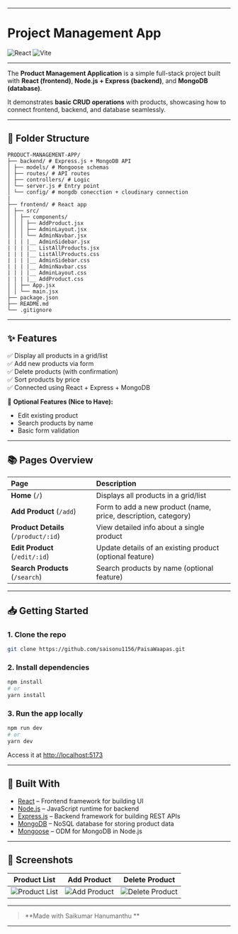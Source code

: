 
---

# Project Management App

![React](https://img.shields.io/badge/React-18.2-blue)
![Vite](https://img.shields.io/badge/Vite-Latest-purple)

---

The **Product Management Application** is a simple full-stack project built with **React (frontend)**, **Node.js + Express (backend)**, and **MongoDB (database)**.  

It demonstrates **basic CRUD operations** with products, showcasing how to connect frontend, backend, and database seamlessly.

---


## 🧩 Folder Structure

```
PRODUCT-MANAGEMENT-APP/
├── backend/ # Express.js + MongoDB API
│ ├── models/ # Mongoose schemas
│ ├── routes/ # API routes
│ ├── controllers/ # Logic
│ └── server.js # Entry point
│ └── config/ # mongdb conecction + cloudinary connection
|
├── frontend/ # React app
│ ├── src/
│ │ ├── components/
│ │ │ ├── AddProduct.jsx
│ │ │ ├── AdminLayout.jsx
│ │ │ └── AdminNavbar.jsx
| | | |__ AdminSidebar.jsx
| | | |__ ListAllProducts.jsx
| | | |__ ListAllProducts.css
| | | |__ AdminSidebar.css
| | | |__ AdminNavbar.css
| | | |__ AdminLayout.css
| | | |__ AddProduct.css
│ │ ├── App.jsx
│ │ └── main.jsx
├── package.json
├── README.md
└── .gitignore
```

---

## ✨ Features

✅ Display all products in a grid/list  
✅ Add new products via form  
✅ Delete products (with confirmation)  
✅ Sort products by price  
✅ Connected using React + Express + MongoDB  

🔹 **Optional Features (Nice to Have):**
- Edit existing product  
- Search products by name  
- Basic form validation 
---

## 📚 Pages Overview

| Page | Description |
| :-- | :-- |
| **Home** (`/`) | Displays all products in a grid/list |
| **Add Product** (`/add`) | Form to add a new product (name, price, description, category) |
| **Product Details** (`/product/:id`) | View detailed info about a single product |
| **Edit Product** (`/edit/:id`) | Update details of an existing product (optional feature) |
| **Search Products** (`/search`) | Search products by name (optional feature) |

---

## 📥 Getting Started

### 1. Clone the repo

```bash
git clone https://github.com/saisonu1156/PaisaWaapas.git
```

### 2. Install dependencies

```bash
npm install
# or
yarn install
```

### 3. Run the app locally

```bash
npm run dev
# or
yarn dev
```

Access it at [http://localhost:5173](http://localhost:5173)

---



## 🔧 Built With

- [React](https://reactjs.org/) – Frontend framework for building UI
- [Node.js](https://nodejs.org/) – JavaScript runtime for backend
- [Express.js](https://expressjs.com/) – Backend framework for building REST APIs
- [MongoDB](https://www.mongodb.com/) – NoSQL database for storing product data
- [Mongoose](https://mongoosejs.com/) – ODM for MongoDB in Node.js

---

## 📸 Screenshots


| Product List | Add Product | Delete Product |
| :----------: | :----------: | :------------: |
| ![Product List](https://github.com/user-attachments/assets/b3a294a5-3edc-4cdf-b1a7-e7a806537d1c) | ![Add Product](https://github.com/user-attachments/assets/aa144a28-8d62-4bc0-900c-8ee765582afc) | ![Delete Product](https://github.com/user-attachments/assets/671702b5-1a91-4423-a065-637a896cf6ea) |

---

> **Made with Saikumar  Hanumanthu **

---

